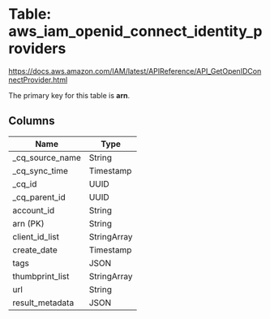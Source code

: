 # Table: aws_iam_openid_connect_identity_providers

https://docs.aws.amazon.com/IAM/latest/APIReference/API_GetOpenIDConnectProvider.html

The primary key for this table is **arn**.

## Columns

| Name          | Type          |
| ------------- | ------------- |
|_cq_source_name|String|
|_cq_sync_time|Timestamp|
|_cq_id|UUID|
|_cq_parent_id|UUID|
|account_id|String|
|arn (PK)|String|
|client_id_list|StringArray|
|create_date|Timestamp|
|tags|JSON|
|thumbprint_list|StringArray|
|url|String|
|result_metadata|JSON|